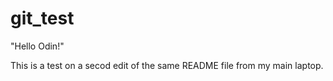 # git_test
"Hello Odin!"

This is a test on a secod edit of the same README file from my main laptop. 